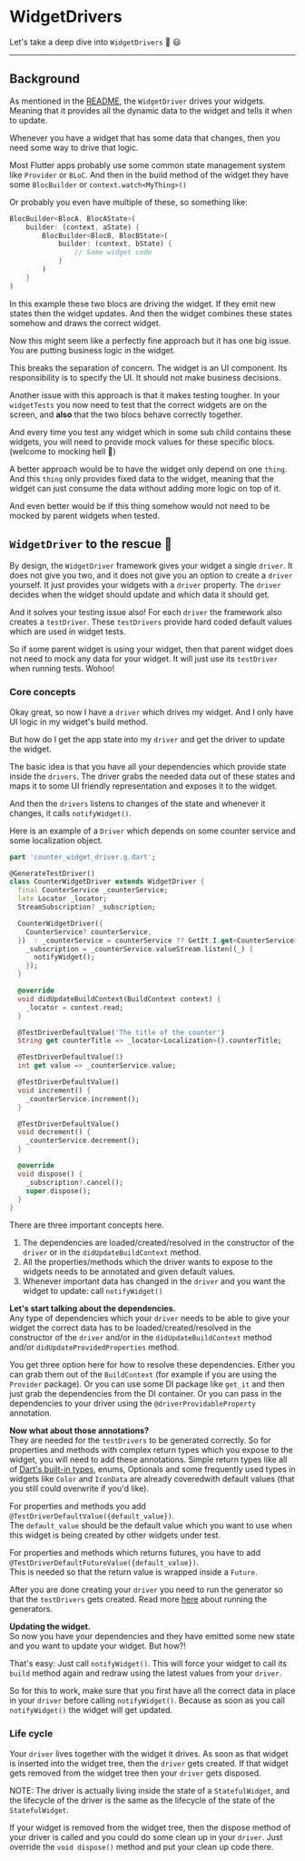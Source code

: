 # WidgetDrivers

Let's take a deep dive into `WidgetDrivers` 🤿 😃

---

## Background

As mentioned in the [README](../), the `WidgetDriver` drives your widgets. Meaning that it provides all the dynamic data to the widget and tells it when to update.

Whenever you have a widget that has some data that changes, then you need some way to drive that logic.

Most Flutter apps probably use some common state management system like `Provider` or `BLoC`. And then in the build method of the widget they have some `BlocBuilder` or `context.watch<MyThing>()`

Or probably you even have multiple of these, so something like:

```dart
BlocBuilder<BlocA, BlocAState>(
    builder: (context, aState) {
        BlocBuilder<BlocB, BlocBState>(
            builder: (context, bState) {
                // Some widget code
            }
        )
    }
)
```

In this example these two blocs are driving the widget. If they emit new states then the widget updates. And then the widget combines these states somehow and draws the correct widget.

Now this might seem like a perfectly fine approach but it has one big issue. You are putting business logic in the widget.

This breaks the separation of concern. The widget is an UI component. Its responsibility is to specify the UI. It should not make business decisions.

Another issue with this approach is that it makes testing tougher. In your `widgetTests` you now need to test that the correct widgets are on the screen, and **also** that the two blocs behave correctly together.

And every time you test any widget which in some sub child contains these widgets, you will need to provide mock values for these specific blocs. (welcome to mocking hell 😬)

A better approach would be to have the widget only depend on one `thing`. And this `thing` only provides fixed data to the widget, meaning that the widget can just consume the data without adding more logic on top of it.  

And even better would be if this thing somehow would not need to be mocked by parent widgets when tested.

## `WidgetDriver` to the rescue 🚙

By design, the `WidgetDriver` framework gives your widget a single `driver`. It does not give you two, and it does not give you an option to create a `driver` yourself. It just provides your widgets with a `driver` property. The `driver` decides when the widget should update and which data it should get.

And it solves your testing issue also! For each `driver` the framework also creates a `testDriver`. These `testDrivers` provide hard coded default values which are used in widget tests.

So if some parent widget is using your widget, then that parent widget does not need to mock any data for your widget. It will just use its `testDriver` when running tests. Wohoo!

### Core concepts

Okay great, so now I have a `driver` which drives my widget. And I only have UI logic in my widget's build method.

But how do I get the app state into my `driver` and get the driver to update the widget.

The basic idea is that you have all your dependencies which provide state inside the `drivers`. The driver grabs the needed data out of these states and maps it to some UI friendly representation and exposes it to the widget.

And then the `drivers` listens to changes of the state and whenever it changes, it calls `notifyWidget()`.

Here is an example of a `Driver` which depends on some counter service and some localization object.

```dart
part 'counter_widget_driver.g.dart';

@GenerateTestDriver()
class CounterWidgetDriver extends WidgetDriver {
  final CounterService _counterService;
  late Locator _locator;
  StreamSubscription? _subscription;

  CounterWidgetDriver({
    CounterService? counterService,
  })  : _counterService = counterService ?? GetIt.I.get<CounterService>() {
    _subscription = _counterService.valueStream.listen((_) {
      notifyWidget();
    });
  }

  @override
  void didUpdateBuildContext(BuildContext context) {
    _locator = context.read;
  }

  @TestDriverDefaultValue('The title of the counter')
  String get counterTitle => _locator<Localization>().counterTitle;

  @TestDriverDefaultValue(1)
  int get value => _counterService.value;

  @TestDriverDefaultValue()
  void increment() {
    _counterService.increment();
  }

  @TestDriverDefaultValue()
  void decrement() {
    _counterService.decrement();
  }

  @override
  void dispose() {
    _subscription?.cancel();
    super.dispose();
  }
}
```

There are three important concepts here.

1. The dependencies are loaded/created/resolved in the constructor of the `driver` or in the `didUpdateBuildContext` method.  
1. All the properties/methods which the driver wants to expose to the widgets needs to be annotated and given default values.
1. Whenever important data has changed in the `driver` and you want the widget to update: call `notifyWidget()`

**Let's start talking about the dependencies.**  
Any type of dependencies which your `driver` needs to be able to give your widget the correct data has to be loaded/created/resolved in the constructor of the `driver` and/or in the `didUpdateBuildContext` method and/or `didUpdateProvidedProperties` method.

You get three option here for how to resolve these dependencies. Either you can grab them out of the `BuildContext` (for example if you are using the `Provider` package). Or you can use some DI package like `get_it` and then just grab the dependencies from the DI container. Or you can pass in the dependencies to your driver using the `@driverProvidableProperty` annotation.

**Now what about those annotations?**  
They are needed for the `testDrivers` to be generated correctly. So for properties and methods with complex return types which you expose to the widget, you will need to add these annotations. Simple return types like all of [Dart's built-in types](https://dart.dev/language/built-in-types), enums, Optionals and some frequently used types in widgets like `Color` and `IconData` are already coveredwith default values (that you still could overwrite if you'd like).

For properties and methods you add `@TestDriverDefaultValue({default_value})`.  
The `default_value` should be the default value which you want to use when this widget is being created by other widgets under test.

For properties and methods which returns futures, you have to add `@TestDriverDefaultFutureValue({default_value})`.  
This is needed so that the return value is wrapped inside a `Future`.

After you are done creating your `driver` you need to run the generator so that the `testDrivers` gets created. Read more [here](code_generation.md) about running the generators.

**Updating the widget.**  
So now you have your dependencies and they have emitted some new state and you want to update your widget. But how?!

That's easy: Just call `notifyWidget()`. This will force your widget to call its `build` method again and redraw using the latest values from your `driver`.

So for this to work, make sure that you first have all the correct data in place in your `driver` before calling `notifyWidget()`. Because as soon as you call `notifyWidget()` the widget will get updated.

### Life cycle

Your `driver` lives together with the widget it drives. As soon as that widget is inserted into the widget tree, then the `driver` gets created. If that widget gets removed from the widget tree then your `driver` gets disposed.  

NOTE: The driver is actually living inside the state of a `StatefulWidget`, and the lifecycle of the driver is the same as the lifecycle of the state of the `StatefulWidget`.

If your widget is removed from the widget tree, then the dispose method of your driver is called and you could do some clean up in your `driver`. Just override the `void dispose()` method and put your clean up code there.
